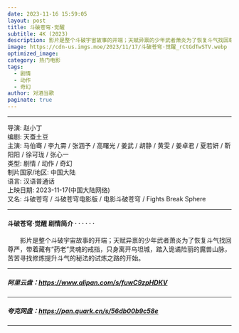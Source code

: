 ```yaml
---
date: 2023-11-16 15:59:05
layout: post
title: 斗破苍穹·觉醒
subtitle: 4K (2023)
description: 影片是整个斗破宇宙故事的开端；天赋异禀的少年武者萧炎为了恢复斗气找回尊严，带着藏有“药老”灵魂的戒指，只身离开乌坦城，踏入诡谲险丽的魔兽山脉，苦苦寻找修炼提升斗气的秘法的试炼之路的开始...
image: https://cdn-us.imgs.moe/2023/11/17/斗破苍穹·觉醒_rCtGdTwSTV.webp
optimized_image: 
category: 热门电影
tags:
  - 剧情
  - 动作
  - 奇幻
author: 对酒当歌
paginate: true
---
```


---

导演: 赵小丁  
编剧: 天蚕土豆  
主演: 马伯骞 / 李九霄 / 张涵予 / 高曙光 / 姜武 / 胡静 / 黄雯 / 姜卓君 / 夏若妍 / 靳阳阳 / 徐可珑 / 张心一  
类型: 剧情 / 动作 / 奇幻  
制片国家/地区: 中国大陆  
语言: 汉语普通话  
上映日期: 2023-11-17(中国大陆网络)  
又名: 斗破苍穹 / 斗破苍穹电影版 / 电影斗破苍穹 / Fights Break Sphere  

---

#### 斗破苍穹·觉醒 剧情简介 · · · · · ·

　　影片是整个斗破宇宙故事的开端；天赋异禀的少年武者萧炎为了恢复斗气找回尊严，带着藏有“药老”灵魂的戒指，只身离开乌坦城，踏入诡谲险丽的魔兽山脉，苦苦寻找修炼提升斗气的秘法的试炼之路的开始。

---

##### 阿里云盘：<https://www.alipan.com/s/fuwC9zpHDKV>

---

##### 夸克网盘：<https://pan.quark.cn/s/56db00b9c58e>

---
